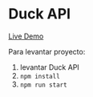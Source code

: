 # Duck API
[Live Demo](duck-api-ten.vercel.app)

Para levantar proyecto:
1. levantar Duck API
2. `npm install`
3. `npm run start`